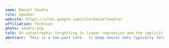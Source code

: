 ```yaml
---
name: Daniel Soudry
role: Speaker
website: https://sites.google.com/site/danielsoudry/
affiliation: Technion
photo: soudry.png
talk: On catastrophic forgetting in linear regression and the implicit bias of minima stability
abstract: 'This is a two-part talk.  1) Deep neural nets typically forget old tasks when trained on new tasks. This phenomenon, called “catastrophic forgetting” is not well understood, even in the most basic setting of linear regression. Therefore, we study catastrophic forgetting when fitting an overparameterized linear model to a sequence of tasks with different input distributions. We analyze how much the model forgets the true labels of earlier tasks after training on subsequent tasks, obtaining exact expressions and bounds. In particular, when T tasks in d dimensions are presented cyclically for k iterations, we prove an upper bound of T^2 * min{1/sqrt(k), d/k} on the forgetting. This stands in contrast to the convergence to the offline solution, which can be arbitrarily slow according to existing alternating projection results. We further show that the T^2 factor can be lifted when tasks are presented in a random ordering.  2) We prove that the tendency of SGD to converge to dynamically stable (“flat”) minima leads to a step-size dependent bound on the smoothness of the learned function, in shallow ReLU nets. This implies that, although these networks are universal approximators, stable shallow networks are not. Namely, there is a function (that can be realized as a stable two hidden-layer ReLU network) but that cannot be approximated by stable single hidden-layer ReLU networks trained with a non-vanishing step size. Moreover, we prove that if a function is sufficiently smooth (Sobolev) then it can be approximated arbitrarily well using single hidden-layer ReLU networks that correspond to stable solutions of gradient descent.'
---
```


